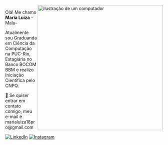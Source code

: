 <img src="https://raw.githubusercontent.com/MicaelliMedeiros/micaellimedeiros/master/image/computer-illustration.png" alt="ilustração de um computador" min-width="400px" max-width="400px" width="400px" align="right">

<p align="left"> 
  Olá! Me chamo <strong>Maria Luiza</strong> -Malu- 
<p align="left"> 
</p>
  Atualmente sou Graduanda em Ciência da Computação na PUC-Rio, Estagiária no Banco BOCOM BBM e realizo Iniciação Científica pelo CNPQ.

<p align="left">
  💌 Se quiser entrar em contato comigo, meu e-mail é marialuiza18pro@gmail.com
</p>

<p align="left">
  <a href="#" title="LinkedIn">
  <img src="https://img.shields.io/badge/-Linkedin-0e76a8?style=flat-square&logo=Linkedin&logoColor=white&link=https://www.linkedin.com/in/maria-luiza-96584b262/" alt="LinkedIn"/></a>
  <a href="#" title="Instagram">
  <img src="https://img.shields.io/badge/-Instagram-DF0174?style=flat-square&labelColor=DF0174&logo=instagram&logoColor=white&link=https://www.instagram.com/marialuiza_0015/" alt="Instagram"/></a>
</p>
